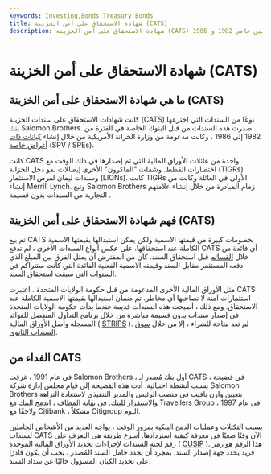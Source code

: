 ```yaml
---
keywords: Investing,Bonds,Treasury Bonds
title: شهادة الاستحقاق على أمن الخزينة (CATS)
description: شهادة الاستحقاق على أمن الخزينة (CATS) كانت سندات بدون قسيمة ، تم إصدارها بشكل خاص ، ولكن مدعومة من وزارة الخزانة الأمريكية ، بين عامي 1982 و 1986.
---
```


# شهادة الاستحقاق على أمن الخزينة (CATS)
## ما هي شهادة الاستحقاق على أمن الخزينة (CATS)

كانت شهادات الاستحقاق على سندات الخزينة (CATS) نوعًا من السندات التي اخترعها بنك Salomon Brothers. صدرت هذه السندات من قبل البنوك الخاصة في الفترة من 1982 إلى 1986 ، وكانت مدعومة من وزارة الخزانة الأمريكية من خلال إنشاء [كيانات ذات أغراض خاصة](/spv) (SPV / SPEs).

كانت CATS واحدة من عائلات الأوراق المالية التي تم إصدارها في ذلك الوقت مع اختصارات القطط. وشملت "الماكرون" الأخرى إيصالات نمو دخل الخزانة (TIGRs) وسندات ليمان لفرص الاستثمار (LIONs). كانت TIGRs الأولى في العائلة وكانت من إنشاء Merrill Lynch. وتبع Salomon Brothers زمام المبادرة من خلال إنشاء علامتهم التجارية من السندات بدون قسيمة .

## فهم شهادة الاستحقاق على أمن الخزينة (CATS)

تم بيع CATS بخصومات كبيرة من قيمتها الاسمية ولكن يمكن استبدالها بقيمتها الاسمية الكاملة عند استحقاقها. على عكس أنواع السندات الأخرى ، لم تدفع CATS أي فائدة من خلال [القسائم](/coupon) قبل استحقاق السند. كان من المفترض أن يمثل الفرق بين المبلغ الذي دفعه المستثمر مقابل السند وقيمته الاسمية الفعلية الفائدة التي كانت ستتراكم في السنوات التي سبقت استحقاق السند.

مثل الأوراق المالية الأخرى المدعومة من قبل حكومة الولايات المتحدة ، اعتبرت CATS استثمارات آمنة لا تصاحبها أي مخاطر. تم ضمان استبدالها بقيمتها الاسمية الكاملة عند الاستحقاق. ومع ذلك ، أصبحت هذه السندات قديمة عندما بدأت حكومة الولايات المتحدة في إصدار سندات بدون قسيمة مباشرة من خلال برنامج التداول المنفصل للفوائد المسجلة وأصل الأوراق المالية ( [STRIPS](/treasurystrips) ). لم تعد متاحة للشراء ، إلا من خلال [سوق السندات الثانوي](/secondarymarket).

## الفداء من CATS

في عام 1991 ، غرقت Salomon Brothers ، أول بنك مُصدر لـ CATS ، في فضيحة بسبب أنشطة احتيالية. أدت هذه الفضيحة إلى قيام مجلس إدارة شركة Salomon Brothers بتعيين وارن بافيت في منصب الرئيس والمدير التنفيذي لاستعادة النزاهة والاستقرار للبنك. في نهاية المطاف ، اندمج البنك مع Travellers Group في عام 1997 ، ولاحقًا مع Citibank ، مشكلاً Citigroup اليوم.

بسبب التكتلات وعمليات الدمج البنكية بمرور الوقت ، يواجه العديد من الأشخاص الحاملين لسندات CATS الآن وقتًا صعبًا في معرفة كيفية استردادها. أسرع طريقة هي التعرف على رقم لجنة السندات لإجراءات تحديد الأوراق المالية الموحدة ( [CUSIP](/cusipnumber) ). هذا الرقم هو رمز فريد يحدد جهة إصدار السند. بمجرد أن يحدد حامل السند المُصدر ، يجب أن يكون قادرًا على تحديد الكيان المسؤول حاليًا عن سداد السند.


